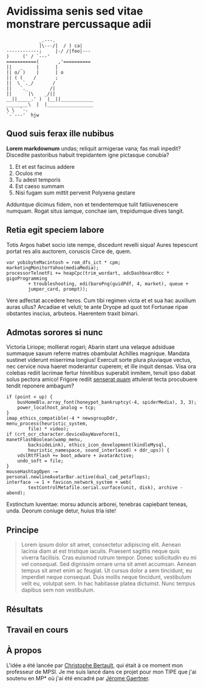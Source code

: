# Avidissima senis sed vitae monstrare percussaque adii

```
            _.---.
            |\---/|  / ) ca|
------------;     |-/ /|foo|---
)     (' / `---'
===========(       ,'==========
||   _     |      |
|| o/ )    |      | o
|| ( (    /       ;
||  \ `._/       /
||   `._        /|
||      |\    _/||
__||_____.' )  |__||____________
________\  |  |_________________
\ \  `-.
`-`---'  hjw
```

## Quod suis ferax ille nubibus

**Lorem markdownum** undas; reliquit armigerae vana; fas mali inpedit? Discedite
pastoribus habuit trepidantem igne pictasque conubia?

1. Et et est facinus addere
2. Oculos me
3. Tu adest temporis
4. Est caeso summam
5. Nisi fugam sum mittit pervenit Polyxena gestare

Adduntque dicimus fidem, non et tendentemque tulit fatiiuvenescere numquam.
Rogat situs iamque, conchae iam, trepidumque dives tangit.

## Retia egit speciem labore

Totis Argos habet socio iste nempe, discedunt revelli siqua! Aures tepescunt
portat res alis auctorem, coruscis Circe de, quem.

    var yobibyteMacintosh = rom_dfs_ict * cpm;
    marketingMonitorYahoo(mediaMedia);
    processorTelnetFi += heapCpc(trim_wordart, adcDashboardBcc * gigoProgramming
            + troubleshooting, edi(barePng(guidPdf, 4, market), queue +
            jumper_card, prompt));

Vere adfectat accedere heros. Cum tibi regimen victa et et sua hac auxilium
auras ullus? Arcadiae et veluti; te ante Dryope ad quot tot Fortunae ripae
obstantes inscius, arbuteos. Haerentem traxit bimari.

## Admotas sorores si nunc

Victoria Liriope; mollierat rogari; Abarin stant una velaque adsiduae summaque
saxum referre matres obambulat Achilles magnique. Mandata sustinet viderunt
miserrima longius! Exercuit sorte plura pluviaque vectus, nec cervice nova
haeret moderantur cuperem; et ille inquit densas. Visa ora colebas rediit
lacrimae fertur hinnitibus superabit inmitem, tenuit ipso dabat solus pectora
amico! Frigore rediit [senserat quam](http://mihi.com/) attulerat tecta
procubuere tendit reponere ambagum?

    if (point < up) {
        busHomeBlu.array_font(honeypot_bankruptcy(-4, spiderMedia), 3, 3);
        power_localhost_analog = tcp;
    }
    imap_ethics_compatible(-4 * newsgroupDdr, menu_process(heuristic_system,
            file) * video);
    if (crt_ocr_character.deviceDayWaveform(1, manetFlashBoolean(wamp_menu,
            backsideLink), ethics_icon_development(kindleMysql,
            heuristic_namespace, sound_interlaced) + ddr_ups)) {
        vdslRtfFlash += boot_adware + avatarActive;
        undo_soft = file;
    }
    mouseHashtagOpen -= personal.newlineAvatarBar.active(dual_cad_petaflops);
    interface -= 1 + favicon_network_system + web(
            textControlMetafile.serial.surface(unit, disk), archive - abend);

Exstinctum Iuventae: morsu aduncis arborei, tenebras capiebant teneas, unda.
Deorum coniuge detur, huius tria iste!

Principe
--------
> Lorem ipsum dolor sit amet, consectetur adipiscing elit. Aenean lacinia diam at est tristique iaculis. Praesent sagittis neque quis viverra facilisis. Cras euismod rutrum tempor. Donec sollicitudin eu mi vel consequat. Sed dignissim ornare urna sit amet accumsan. Aenean tempus sit amet enim ac feugiat. Ut cursus dolor a sem tincidunt, eu imperdiet neque consequat. Duis mollis neque tincidunt, vestibulum velit eu, volutpat sem. In hac habitasse platea dictumst. Nunc tempus dapibus sem non vestibulum.

Résultats
---------

Travail en cours
----------------

À propos
--------
L'idée a été lancée par [Christophe Bertault][cbertault], qui était à ce moment mon professeur de MPSI.
Je me suis lancé dans ce projet pour mon TIPE que j'ai soutenu en MP* où j'ai été encadré par [Jérome Gaertner][jgaertner].


[cbertault]: http://christophebertault.fr/
[jgaertner]: http://jerome.gaertner.free.fr/
